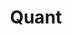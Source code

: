 ---
layout: list
title: Quant
slug: Quant
menu: true
submenu: true
order: 6
description: >
  강화학습을 통한 퀀트투자
---